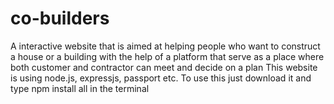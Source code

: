 # co-builders
A interactive website that is aimed at helping people who want to construct a house or a building with the help of a platform that serve as a place where both customer and contractor can meet and decide on a plan
This website is using node.js, expressjs, passport etc.
To use this just download it and type npm install all in the terminal

